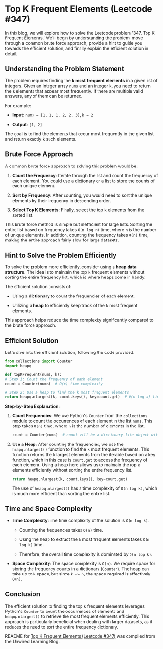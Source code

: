 # Top K Frequent Elements (Leetcode #347)

In this blog, we will explore how to solve the Leetcode problem '347. Top K Frequent Elements.' We'll begin by understanding the problem, move through a common brute force approach, provide a hint to guide you towards the efficient solution, and finally explain the efficient solution in detail.

## Understanding the Problem Statement

The problem requires finding the **k most frequent elements** in a given list of integers. Given an integer array `nums` and an integer `k`, you need to return the `k` elements that appear most frequently. If there are multiple valid answers, any of them can be returned.

For example:

* **Input**: `nums = [1, 1, 1, 2, 2, 3]`, `k = 2`
    
* **Output**: `[1, 2]`
    

The goal is to find the elements that occur most frequently in the given list and return exactly `k` such elements.

## Brute Force Approach

A common brute force approach to solving this problem would be:

1. **Count the Frequency**: Iterate through the list and count the frequency of each element. You could use a dictionary or a list to store the counts of each unique element.
    
2. **Sort by Frequency**: After counting, you would need to sort the unique elements by their frequency in descending order.
    
3. **Select Top K Elements**: Finally, select the top `k` elements from the sorted list.
    

This brute force method is simple but inefficient for large lists. Sorting the entire list based on frequency takes `O(n log n)` time, where `n` is the number of unique elements. In addition, counting the frequency takes `O(n)` time, making the entire approach fairly slow for large datasets.

## Hint to Solve the Problem Efficiently

To solve the problem more efficiently, consider using a **heap data structure**. The idea is to maintain the top `k` frequent elements without sorting the entire frequency list, which is where heaps come in handy.

The efficient solution consists of:

* Using a **dictionary** to count the frequencies of each element.
    
* Utilizing a **heap** to efficiently keep track of the `k` most frequent elements.
    

This approach helps reduce the time complexity significantly compared to the brute force approach.

## Efficient Solution

Let's dive into the efficient solution, following the code provided:

```python
from collections import Counter
import heapq

def topKFrequent(nums, k):
# Step 1: Count the frequency of each element
count = Counter(nums)  # O(n) time complexity

# Step 2: Use a heap to find the k most frequent elements
return heapq.nlargest(k, count.keys(), key=count.get)  # O(n log k) time complexity
```

**Step-by-Step Explanation**:

1. **Count Frequencies**: We use Python's `Counter` from the `collections` module to count the occurrences of each element in the list `nums`. This step takes `O(n)` time, where `n` is the number of elements in the list.
    
    ```python
    count = Counter(nums)  # count will be a dictionary-like object with frequencies
    ```
    
2. **Use a Heap**: After counting the frequencies, we use the `heapq.nlargest()` function to find the `k` most frequent elements. This function returns the `k` largest elements from the iterable based on a key function, which in this case is `count.get` to access the frequency of each element. Using a heap here allows us to maintain the top `k` elements efficiently without sorting the entire frequency list.
    
    ```python
    return heapq.nlargest(k, count.keys(), key=count.get)
    ```
    
    The use of `heapq.nlargest()` has a time complexity of `O(n log k)`, which is much more efficient than sorting the entire list.
    

## Time and Space Complexity

* **Time Complexity**: The time complexity of the solution is `O(n log k)`.
    
    * Counting the frequencies takes `O(n)` time.
        
    * Using the heap to extract the `k` most frequent elements takes `O(n log k)` time.
        
    * Therefore, the overall time complexity is dominated by `O(n log k)`.
        
* **Space Complexity**: The space complexity is `O(n)`. We require space for storing the frequency counts in a dictionary (`Counter`). The heap can take up to `k` space, but since `k <= n`, the space required is effectively `O(n)`.
    

## Conclusion

The efficient solution to finding the top `k` frequent elements leverages Python's `Counter` to count the occurrences of elements and `heapq.nlargest()` to retrieve the most frequent elements efficiently. This approach is particularly beneficial when dealing with larger datasets, as it reduces the need to sort the entire frequency dictionary.


README for [Top K Frequent Elements (Leetcode #347)](https://blog.unwiredlearning.com/top-k-frequent-elements) was compiled from the Unwired Learning Blog.